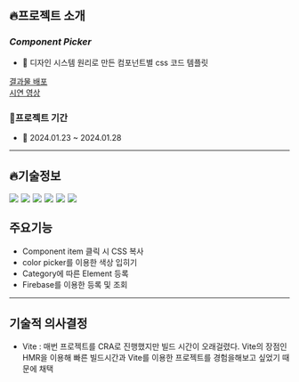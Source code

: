## 🔥프로젝트 소개

### _Component Picker_

- 📌 디자인 시스템 원리로 만든 컴포넌트별 css 코드 템플릿

[결과물 배포](https://design-system-khaki.vercel.app/) <br>
[시연 영상](https://www.youtube.com/watch?v=LjqeWm1vNw8)

### 📅프로젝트 기간

- 📍 2024.01.23 ~ 2024.01.28

---

## 🔥기술정보
<div style="display:flex; gap:5px; "> 
<img src="https://img.shields.io/badge/Vite-646CFF?style=for-the-badge&logo=Vite&logoColor=white"> 
<img src="https://img.shields.io/badge/react-444444?style=for-the-badge&logo=react&logoColor=#343533"> 
<img src="https://img.shields.io/badge/Redux-444444?style=for-the-badge&logo=Redux&logoColor=#764ABC">
<img src="https://img.shields.io/badge/reactquery-FF4154?style=for-the-badge&logo=reactquery&logoColor=white"> 
<img src="https://img.shields.io/badge/styledcomponents-DB7093?style=for-the-badge&logo=styledcomponents&logoColor=white">
  <img src="https://img.shields.io/badge/Firebase-0068FF?style=for-the-badge&logo=Firebase&logoColor=#FFCA28">
</div>

## 주요기능
- Component item 클릭 시 CSS 복사
- color picker를 이용한 색상 입히기
- Category에 따른 Element 등록
- Firebase를 이용한 등록 및 조회 

---

## 기술적 의사결정
- Vite : 매번 프로젝트를 CRA로 진행했지만 빌드 시간이 오래걸렸다. Vite의 장점인 HMR을 이용해 빠른 빌드시간과 Vite를 이용한 프로젝트를 경험을해보고 싶었기 때문에 채택


